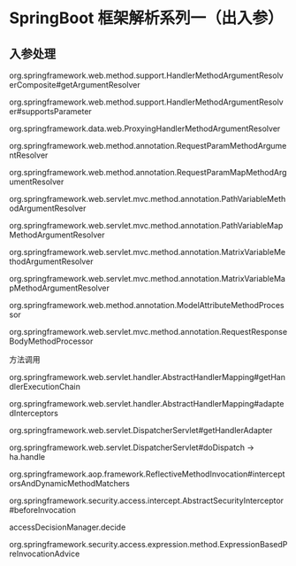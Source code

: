 # SpringBoot 框架解析系列一（出入参）





## 入参处理

org.springframework.web.method.support.HandlerMethodArgumentResolverComposite#getArgumentResolver

org.springframework.web.method.support.HandlerMethodArgumentResolver#supportsParameter



org.springframework.data.web.ProxyingHandlerMethodArgumentResolver

org.springframework.web.method.annotation.RequestParamMethodArgumentResolver

org.springframework.web.method.annotation.RequestParamMapMethodArgumentResolver

org.springframework.web.servlet.mvc.method.annotation.PathVariableMethodArgumentResolver

org.springframework.web.servlet.mvc.method.annotation.PathVariableMapMethodArgumentResolver

org.springframework.web.servlet.mvc.method.annotation.MatrixVariableMethodArgumentResolver

org.springframework.web.servlet.mvc.method.annotation.MatrixVariableMapMethodArgumentResolver

org.springframework.web.method.annotation.ModelAttributeMethodProcessor

org.springframework.web.servlet.mvc.method.annotation.RequestResponseBodyMethodProcessor







方法调用

org.springframework.web.servlet.handler.AbstractHandlerMapping#getHandlerExecutionChain

org.springframework.web.servlet.handler.AbstractHandlerMapping#adaptedInterceptors

org.springframework.web.servlet.DispatcherServlet#getHandlerAdapter



org.springframework.web.servlet.DispatcherServlet#doDispatch  -> ha.handle

org.springframework.aop.framework.ReflectiveMethodInvocation#interceptorsAndDynamicMethodMatchers

org.springframework.security.access.intercept.AbstractSecurityInterceptor#beforeInvocation

accessDecisionManager.decide

org.springframework.security.access.expression.method.ExpressionBasedPreInvocationAdvice





